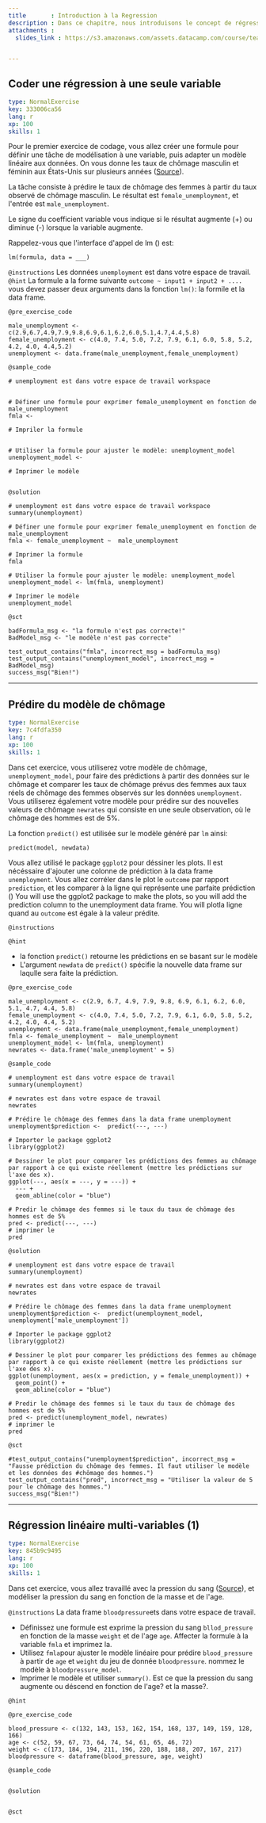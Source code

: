 ```yaml
---
title       : Introduction à la Regression
description : Dans ce chapitre, nous introduisons le concept de régression du point de vue de l'apprentissage automatique. Nous présenterons la méthode de régression fondamentale - la régression linéaire. Nous montrerons comment ajuster un modèle de régression linéaire et faire des prédictions à partir du modèle.
attachments :
  slides_link : https://s3.amazonaws.com/assets.datacamp.com/course/teach/slides_example.pdf


---
```

## Coder une régression à une seule variable

```yaml
type: NormalExercise
key: 333006ca56
lang: r
xp: 100
skills: 1
```

Pour le premier exercice de codage, vous allez créer une formule pour définir une tâche de modélisation à une variable, puis adapter un modèle linéaire aux données. On vous donne les taux de chômage masculin et féminin aux États-Unis sur plusieurs années ([Source](http://college.cengage.com/mathematics/brase/understandable_statistics/7e/students/datasets/slr/frames/slr02.html)).

La tâche consiste à prédire le taux de chômage des femmes à partir du taux observé de chômage masculin. Le résultat est `female_unemployment`, et l'entrée est `male_unemployment`.

Le signe du coefficient variable vous indique si le résultat augmente (+) ou diminue (-) lorsque la variable augmente.

Rappelez-vous que l'interface d'appel de lm () est:

`lm(formula, data = ___)`

`@instructions`
Les données `unemployment` est dans votre espace de travail.
`@hint`
La formule a la forme suivante `outcome ~ input1 + input2 + ....`
vous devez passer deux arguments dans la fonction `lm()`: la formile et la data frame.

`@pre_exercise_code`
```{r}
male_unemployment <- c(2.9,6.7,4.9,7.9,9.8,6.9,6.1,6.2,6.0,5.1,4.7,4.4,5.8)
female_unemployment <- c(4.0, 7.4, 5.0, 7.2, 7.9, 6.1, 6.0, 5.8, 5.2, 4.2, 4.0, 4.4,5.2)
unemployment <- data.frame(male_unemployment,female_unemployment) 
```

`@sample_code`
```{r}
# unemployment est dans votre espace de travail workspace


# Définer une formule pour exprimer female_unemployment en fonction de male_unemployment
fmla <- 

# Impriler la formule


# Utiliser la formule pour ajuster le modèle: unemployment_model
unemployment_model <- 

# Imprimer le modèle


```

`@solution`
```{r}
# unemployment est dans votre espace de travail workspace
summary(unemployment)

# Définer une formule pour exprimer female_unemployment en fonction de male_unemployment
fmla <- female_unemployment ~  male_unemployment 

# Imprimer la formule
fmla

# Utiliser la formule pour ajuster le modèle: unemployment_model
unemployment_model <- lm(fmla, unemployment)

# Imprimer le modèle
unemployment_model
```

`@sct`
```{r}
badFormula_msg <- "la formule n'est pas correcte!"
BadModel_msg <- "le modèle n'est pas correcte"

test_output_contains("fmla", incorrect_msg = badFormula_msg)
test_output_contains("unemployment_model", incorrect_msg = BadModel_msg)
success_msg("Bien!")
```


---
## Prédire du modèle de chômage

```yaml
type: NormalExercise
key: 7c4fdfa350
lang: r
xp: 100
skills: 1
```
Dans cet exercice, vous utiliserez votre modèle de chômage, `unemployment_model`, pour faire des prédictions à partir des données sur le chômage et comparer les taux de chômage prévus des femmes aux taux réels de chômage des femmes observés sur les données `unemployment`. Vous utiliserez également votre modèle pour prédire sur des nouvelles valeurs de chômage `newrates` qui consiste en une seule observation, où le chômage des hommes est de 5%.

La fonction `predict()` est utilisée sur le modèle généré par `lm` ainsi:

`predict(model, newdata)`

Vous allez utilisé le package `ggplot2` pour déssiner les plots. Il est nécéssaire d'ajouter une colonne de prédiction à la data frame `unemployment`. Vous allez corréler dans le plot le `outcome` par rapport `prediction`, et les comparer à la ligne qui représente une parfaite prédiction ()
You will use the ggplot2 package to make the plots, so you will add the prediction column to the unemployment data frame. You will plotla ligne quand au `outcome` est égale à la valeur prédite.

`@instructions`

`@hint`
- la fonction `predict()` retourne les prédictions en se basant sur le modèle 
- L'argument `newdata` de `predict()` spécifie la nouvelle data frame sur laqulle sera faite la prédiction.

`@pre_exercise_code`
```{r}
male_unemployment <- c(2.9, 6.7, 4.9, 7.9, 9.8, 6.9, 6.1, 6.2, 6.0, 5.1, 4.7, 4.4, 5.8)
female_unemployment <- c(4.0, 7.4, 5.0, 7.2, 7.9, 6.1, 6.0, 5.8, 5.2, 4.2, 4.0, 4.4, 5.2)
unemployment <- data.frame(male_unemployment,female_unemployment)
fmla <- female_unemployment ~  male_unemployment 
unemployment_model <- lm(fmla, unemployment)
newrates <- data.frame('male_unemployment' = 5)
```

`@sample_code`
```{r}
# unemployment est dans votre espace de travail
summary(unemployment)

# newrates est dans votre espace de travail
newrates

# Prédire le chômage des femmes dans la data frame unemployment
unemployment$prediction <-  predict(---, ---)

# Importer le package ggplot2
library(ggplot2)

# Dessiner le plot pour comparer les prédictions des femmes au chômage par rapport à ce qui existe réellement (mettre les prédictions sur l'axe des x). 
ggplot(---, aes(x = ---, y = ---)) + 
  --- +
  geom_abline(color = "blue")

# Predir le chômage des femmes si le taux du taux de chômage des hommes est de 5%
pred <- predict(---, ---)
# imprimer le
pred
```

`@solution`
```{r}
# unemployment est dans votre espace de travail
summary(unemployment)

# newrates est dans votre espace de travail
newrates

# Prédire le chômage des femmes dans la data frame unemployment
unemployment$prediction <-  predict(unemployment_model, unemployment['male_unemployment'])

# Importer le package ggplot2
library(ggplot2)

# Dessiner le plot pour comparer les prédictions des femmes au chômage par rapport à ce qui existe réellement (mettre les prédictions sur l'axe des x). 
ggplot(unemployment, aes(x = prediction, y = female_unemployment)) + 
  geom_point() +
  geom_abline(color = "blue")

# Predir le chômage des femmes si le taux du taux de chômage des hommes est de 5%
pred <- predict(unemployment_model, newrates)
# imprimer le
pred
```

`@sct`
```{r}
#test_output_contains("unemployment$prediction", incorrect_msg = "Fausse prédiction du chômage des femmes. Il faut utiliser le modèle et les données des #chômage des hommes.")
test_output_contains("pred", incorrect_msg = "Utiliser la valeur de 5 pour le chômage des hommes.")
success_msg("Bien!")
```

---
## Régression linéaire multi-variables (1)

```yaml
type: NormalExercise
key: 845b9c9495
lang: r
xp: 100
skills: 1
```
Dans cet exercice, vous allez travaillé avec la pression du sang ([Source](http://college.cengage.com/mathematics/brase/understandable_statistics/7e/students/datasets/mlr/frames/frame.html)), et modéliser la pression du sang en fonction de la masse et de l'age.

`@instructions`
La data frame `bloodpressure`ets dans votre espace de travail.

- Définissez une formule est exprime la pression du sang `bllod_pressure` en fonction de la masse `weight` et de l'age `age`. Affecter la formule à la variable `fmla` et imprimez la.
- Utilisez `fmla`pour ajuster le modèle linéaire pour prédire `blood_pressure` à partir de `age` et `weight` du jeu de donnée `bloodpressure`. nommez le modèle à `bloodpressure_model`.
- Imprimer le modèle et utiliser `summary()`. Est ce que la pression du sang augmente ou déscend en fonction de l'age? et la masse?.

`@hint`

`@pre_exercise_code`
```{r}
blood_pressure <- c(132, 143, 153, 162, 154, 168, 137, 149, 159, 128, 166)
age <- c(52, 59, 67, 73, 64, 74, 54, 61, 65, 46, 72)
weight <- c(173, 184, 194, 211, 196, 220, 188, 188, 207, 167, 217)
bloodpressure <- dataframe(blood_pressure, age, weight)
```

`@sample_code`
```{r}

```

`@solution`
```{r}

```

`@sct`
```{r}

```